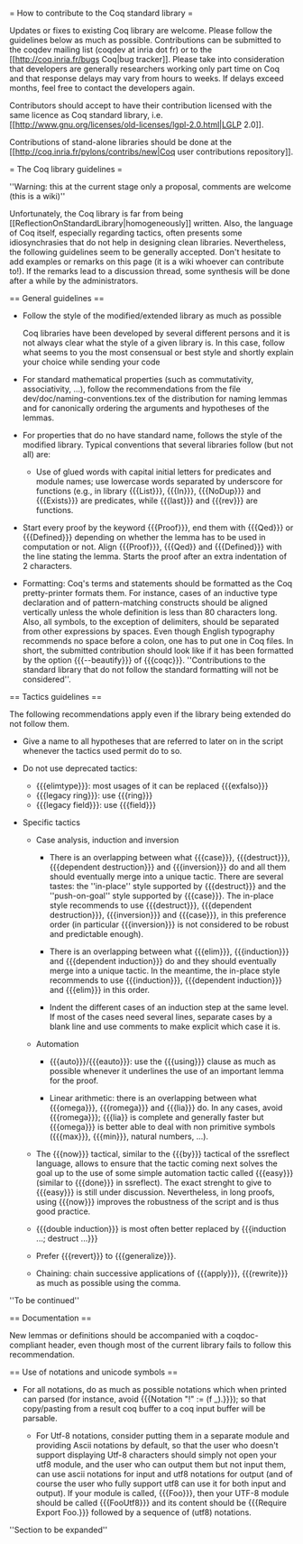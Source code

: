 = How to contribute to the Coq standard library =

Updates or fixes to existing Coq library are welcome. Please follow the guidelines below as much as possible. Contributions can be submitted to the coqdev mailing list (coqdev at inria dot fr) or to the [[http://coq.inria.fr/bugs Coq|bug tracker]]. Please take into consideration that developers are generally researchers working only part time on Coq and that response delays may vary from hours to weeks. If delays exceed months, feel free to contact the developers again.

Contributors should accept to have their contribution licensed with the same licence as Coq standard library, i.e. [[http://www.gnu.org/licenses/old-licenses/lgpl-2.0.html|LGLP 2.0]].

Contributions of stand-alone libraries should be done at the [[http://coq.inria.fr/pylons/contribs/new|Coq user contributions repository]].

= The Coq library guidelines =

''Warning: this at the current stage only a proposal, comments are welcome (this is a wiki)''

Unfortunately, the Coq library is far from being [[ReflectionOnStandardLibrary|homogeneously]] written. Also, the language of Coq itself, especially regarding tactics, often presents some idiosynchrasies that do not help in designing clean libraries. Nevertheless, the following guidelines seem to be generally accepted. Don't hesitate to add examples or remarks on this page (it is a wiki whoever can contribute to!). If the remarks lead to a discussion thread, some synthesis will be done after a while by the administrators.

== General guidelines ==

 * Follow the style of the modified/extended library as much as possible

   Coq libraries have been developed by several different persons and it is not always clear what the style of a given library is. In this case, follow what seems to you the most consensual or best style and shortly explain your choice while sending your code

 * For standard mathematical properties (such as commutativity, associativity, ...), follow the recommendations from the file dev/doc/naming-conventions.tex of the distribution for naming lemmas and for canonically ordering the arguments and hypotheses of the lemmas.

 * For properties that do no have standard name, follows the style of the modified library. Typical conventions that several libraries follow (but not all) are:

   * Use of glued words with capital initial letters for predicates and module names; use lowercase words separated by underscore for functions (e.g., in library {{{List}}}, {{{In}}}, {{{NoDup}}} and {{{Exists}}} are predicates, while {{{last}}} and {{{rev}}} are functions.

 * Start every proof by the keyword {{{Proof}}}, end them with {{{Qed}}} or {{{Defined}}} depending on whether the lemma has to be used in computation or not. Align {{{Proof}}}, {{{Qed}} and {{{Defined}}} with the line stating the lemma. Starts the proof after an extra indentation of 2 characters.

 * Formatting: Coq's terms and statements should be formatted as the Coq pretty-printer formats them. For instance, cases of an inductive type declaration and of pattern-matching constructs should be aligned vertically unless the whole definition is less than 80 characters long. Also, all symbols, to the exception of delimiters, should be separated from other expressions by spaces. Even though English typography recommends no space before a colon, one has to put one in Coq files. In short, the submitted contribution should look like if it has been formatted by the option {{{--beautify}}} of {{{coqc}}}. ''Contributions to the standard library that do not follow the standard formatting will not be considered''.

== Tactics guidelines ==

The following recommendations apply even if the library being extended do not follow them.

 * Give a name to all hypotheses that are referred to later on in the script whenever the tactics used permit do to so.

 * Do not use deprecated tactics:

   * {{{elimtype}}}: most usages of it can be replaced {{{exfalso}}}
   * {{{legacy ring}}}: use {{{ring}}}
   * {{{legacy field}}}: use {{{field}}}

 * Specific tactics

   * Case analysis, induction and inversion

     * There is an overlapping between what {{{case}}}, {{{destruct}}}, {{{dependent destruction}}} and {{{inversion}}} do and all them should eventually merge into a unique tactic. There are several tastes: the ''in-place'' style supported by {{{destruct}}} and the ''push-on-goal'' style supported by {{{case}}}. The in-place style recommends to use {{{destruct}}}, {{{dependent destruction}}}, {{{inversion}}} and {{{case}}}, in this preference order (in particular {{{inversion}}} is not considered to be robust and predictable enough).

     * There is an overlapping between what {{{elim}}}, {{{induction}}} and {{{dependent induction}}} do and they should eventually merge into a unique tactic. In the meantime, the in-place style recommends to use {{{induction}}}, {{{dependent induction}}} and {{{elim}}} in this order.

     * Indent the different cases of an induction step at the same level. If most of the cases need several lines, separate cases by a blank line and use comments to make explicit which case it is.

   * Automation

     * {{{auto}}}/{{{eauto}}}: use the {{{using}}} clause as much as possible whenever it underlines the use of an important lemma for the proof.

     * Linear arithmetic: there is an overlapping between what {{{omega}}}, {{{romega}}} and {{{lia}}} do. In any cases, avoid {{{romega}}}; {{{lia}} is complete and generally faster but {{{omega}}} is better able to deal with non primitive symbols ({{{max}}}, {{{min}}}, natural numbers, ...).

   * The {{{now}}} tactical, similar to the {{{by}}} tactical of the ssreflect language, allows to ensure that the tactic coming next solves the goal up to the use of some simple automation tactic called {{{easy}}} (similar to {{{done}}} in ssreflect). The exact strenght to give to {{{easy}}} is still under discussion. Nevertheless, in long proofs, using {{{now}}} improves the robustness of the script and is thus good practice.

   * {{{double induction}}} is most often better replaced by {{{induction ...; destruct ...}}}

   * Prefer {{{revert}}} to {{{generalize}}}.

   * Chaining: chain successive applications of {{{apply}}}, {{{rewrite}}} as much as possible using the comma.

''To be continued''

== Documentation ==

New lemmas or definitions should be accompanied with a coqdoc-compliant header, even though most of the current library fails to follow this recommendation.

== Use of notations and unicode symbols ==

 * For all notations, do as much as possible notations which when printed can parsed (for instance, avoid {{{Notation "!" := (f _).}}}); so that copy/pasting from a result coq buffer to a coq input buffer will be parsable.

   * For Utf-8 notations, consider putting them in a separate module and providing Ascii notations by default, so that the user who doesn't support displaying Utf-8 characters should simply not open your utf8 module, and the user who can output them but not input them, can use ascii notations for input and utf8 notations for output (and of course the user who fully support utf8 can use it for both input and output). If your module is called, {{{Foo}}}, then your UTF-8 module should be called {{{FooUtf8}}} and its content should be {{{Require Export Foo.}}} followed by a sequence of (utf8) notations.

''Section to be expanded''

